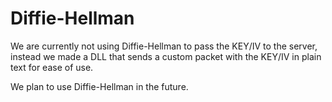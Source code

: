 # Diffie-Hellman

We are currently not using Diffie-Hellman to pass the KEY/IV to the server, instead we made a DLL that sends a custom packet with the KEY/IV in plain text for ease of use.

We plan to use Diffie-Hellman in the future.
